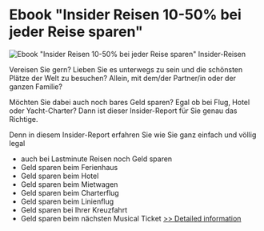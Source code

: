 # Ebook "Insider Reisen 10-50% bei jeder Reise sparen"
![Ebook "Insider Reisen 10-50% bei jeder Reise sparen"](https://mycommerce.akamaized.net/api/pimages/P300577169/BIG/300577169.JPG)
Insider-Reisen


Vereisen Sie gern? Lieben Sie es unterwegs zu sein und die schönsten Plätze der Welt zu besuchen? Allein, mit dem/der Partner/in oder der ganzen Familie?

Möchten Sie dabei auch noch bares Geld sparen? Egal ob bei Flug, Hotel oder Yacht-Charter? Dann ist dieser Insider-Report für Sie genau das Richtige.

Denn in diesem Insider-Report erfahren Sie wie Sie ganz einfach und völlig legal



- auch bei Lastminute Reisen noch Geld sparen
- Geld sparen beim Ferienhaus
- Geld sparen beim Hotel
- Geld sparen beim Mietwagen
- Geld sparen beim Charterflug
- Geld sparen beim Linienflug
- Geld sparen bei Ihrer Kreuzfahrt
- Geld sparen beim nächsten Musical Ticket
[>> Detailed information](https://secure.shareit.com/shareit/product.html?productid=300577169&affiliateid=200057808)